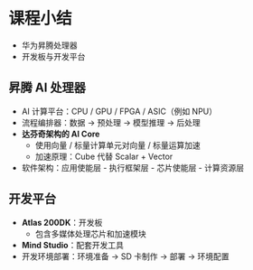 # 课程小结

- 华为昇腾处理器
- 开发板与开发平台

## 昇腾 AI 处理器

- AI 计算平台：CPU / GPU / FPGA / ASIC（例如 NPU）
- 流程编排器：数据 → 预处理 → 模型推理 → 后处理
- **达芬奇架构的 AI Core**
  - 使用向量 / 标量计算单元对向量 / 标量运算加速
  - 加速原理：Cube 代替 Scalar + Vector
- 软件架构：应用使能层 - 执行框架层 - 芯片使能层 - 计算资源层

## 开发平台

- **Atlas 200DK**：开发板
  - 包含多媒体处理芯片和加速模块
- **Mind Studio**：配套开发工具
- 开发环境部署：环境准备 → SD 卡制作 → 部署 → 环境配置
